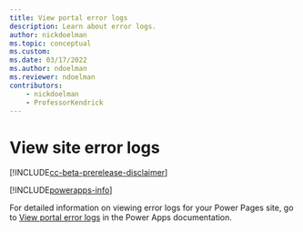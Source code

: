 ```yaml
---
title: View portal error logs
description: Learn about error logs.
author: nickdoelman
ms.topic: conceptual
ms.custom: 
ms.date: 03/17/2022
ms.author: ndoelman
ms.reviewer: ndoelman
contributors:
    - nickdoelman
    - ProfessorKendrick
---
```


# View site error logs

[!INCLUDE[cc-beta-prerelease-disclaimer](../includes/cc-beta-prerelease-disclaimer.md)]

[!INCLUDE[powerapps-info](../includes/cc-powerapps-info.md)]

For detailed information on viewing error logs for your Power Pages site, go to [View portal error logs](/powerapps/maker/portals/admin/view-portal-error-log) in the Power Apps documentation.

